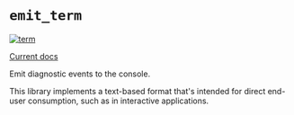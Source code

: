 # `emit_term`

[![term](https://github.com/emit-rs/emit/actions/workflows/term.yml/badge.svg)](https://github.com/emit-rs/emit/actions/workflows/term.yml)

[Current docs](https://docs.rs/emit_term/1.2.0/emit_term/index.html)

Emit diagnostic events to the console.

This library implements a text-based format that's intended for direct end-user consumption, such as in interactive applications.

